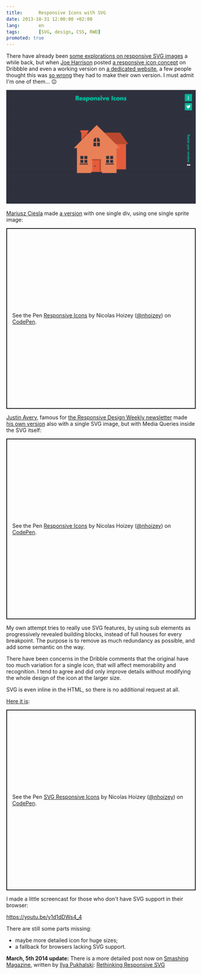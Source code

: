 ```yaml
---
title:      Responsive Icons with SVG
date: 2013-10-31 12:00:00 +02:00
lang:       en
tags:       [SVG, design, CSS, RWD]
promoted: true
---
```


There have already been [some explorations on responsive SVG images](http://blog.cloudfour.com/media-queries-in-svg-images/) a while back, but when [Joe Harrison](http://www.joeharrison.co.uk/) posted [a responsive icon concept](http://dribbble.com/shots/1290195-New-Project-Responsive-Icons) on Dribbble and even a working version on [a dedicated website](http://responsiveicons.co.uk/), a few people thought this was [so wrong](http://xkcd.com/386/) they had to make their own version. I must admit I'm one of them… 😉

![](responsive-icons.png)

[Mariusz Ciesla](http://mariusz.cc/) made [a version](https://codepen.io/mariusz/pen/azBne) with one single div, using one single sprite image:

<p class="codepen" data-height="480" data-theme-id="2148" data-default-tab="result" data-user="nhoizey" data-slug-hash="mRLLzg" data-preview="true" style="height: 480px; box-sizing: border-box; display: flex; align-items: center; justify-content: center; border: 2px solid; margin: 1em 0; padding: 1em;" data-pen-title="Responsive Icons">
  <span>See the Pen <a href="https://codepen.io/nhoizey/pen/mRLLzg">
  Responsive Icons</a> by Nicolas Hoizey (<a href="https://codepen.io/nhoizey">@nhoizey</a>)
  on <a href="https://codepen.io">CodePen</a>.</span>
</p>
<script async src="https://cpwebassets.codepen.io/assets/embed/ei.js"></script>

[Justin Avery](http://justinavery.me/), famous for [the Responsive Design Weekly newsletter](http://responsivedesignweekly.com/) made [his own version](http://responsivedesign.is/articles/responsive-icons) also with a single SVG image, but with Media Queries inside the SVG itself:

<p class="codepen" data-height="480" data-theme-id="2148" data-default-tab="result" data-user="nhoizey" data-slug-hash="mRLLzg" data-preview="true" style="height: 480px; box-sizing: border-box; display: flex; align-items: center; justify-content: center; border: 2px solid; margin: 1em 0; padding: 1em;" data-pen-title="Responsive Icons">
  <span>See the Pen <a href="https://codepen.io/nhoizey/pen/mRLLzg">
  Responsive Icons</a> by Nicolas Hoizey (<a href="https://codepen.io/nhoizey">@nhoizey</a>)
  on <a href="https://codepen.io">CodePen</a>.</span>
</p>
<script async src="https://cpwebassets.codepen.io/assets/embed/ei.js"></script>

My own attempt tries to really use SVG features, by using sub elements as progressively revealed building blocks, instead of full houses for every breakpoint. The purpose is to remove as much redundancy as possible, and add some semantic on the way.

There have been concerns in the Dribble comments that the original have too much variation for a single icon, that will affect memorability and recognition. I tend to agree and did only improve details without modifying the whole design of the icon at the larger size.

SVG is even inline in the HTML, so there is no additional request at all.

[Here it is](https://codepen.io/nhoizey/pen/ICJvA):

<p class="codepen" data-height="480" data-theme-id="2148" data-default-tab="result" data-user="nhoizey" data-slug-hash="ICJvA" data-preview="true" style="height: 480px; box-sizing: border-box; display: flex; align-items: center; justify-content: center; border: 2px solid; margin: 1em 0; padding: 1em;" data-pen-title="SVG Responsive Icons">
  <span>See the Pen <a href="https://codepen.io/nhoizey/pen/ICJvA">
  SVG Responsive Icons</a> by Nicolas Hoizey (<a href="https://codepen.io/nhoizey">@nhoizey</a>)
  on <a href="https://codepen.io">CodePen</a>.</span>
</p>
<script async src="https://cpwebassets.codepen.io/assets/embed/ei.js"></script>

I made a little screencast for those who don't have SVG support in their browser:

https://youtu.be/y1d1dDWs4_4

There are still some parts missing:

- maybe more detailed icon for huge sizes;
- a fallback for browsers lacking SVG support.

**March, 5th 2014 update:** There is a more detailed post now on [Smashing Magazine](http://smashingmagazine.com/), written by [Ilya Pukhalski](http://blog.pukhalski.com/): [Rethinking Responsive SVG](http://coding.smashingmagazine.com/2014/03/05/rethinking-responsive-svg/)
